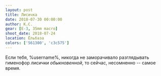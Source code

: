 ```yaml
---
layout: post
title: Лисичка
date: 2018-07-30 00:00:00
author: К.С.
gear: [E-3, 35mm macro]
shoot_date: 2018-07-24
location: Ёльбаза
colors: ['561300', 'c3c575']
---
```

Если тебя, %username%, никогда не заморачивало разглядывать гименофор _лисички обыкновенной_, то сейчас, несомненно -- самое время.
